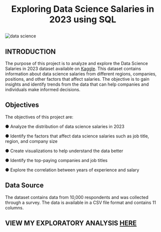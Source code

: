 
# <p align="center" style="margin-top: 0px; ">  Exploring Data Science Salaries in 2023 using SQL

  ![data science](https://user-images.githubusercontent.com/116097143/236707409-3ba318d7-66f0-4aba-9304-ea9250599933.png)

## INTRODUCTION
The purpose of this project is to analyze and explore the Data Science Salaries in 2023
dataset available on [Kaggle](https://www.kaggle.com/datasets/saurabhshahane/data-science-jobs-salaries). 
This dataset contains information about data science
salaries from different regions, companies, positions, and other factors that affect
salaries. The objective is to gain insights and identify trends from the data that can help
companies and individuals make informed decisions.
  
## Objectives
The objectives of this project are:
  
● Analyze the distribution of data science salaries in 2023
  
● Identify the factors that affect data science salaries such as job title, region, and company size
  
● Create visualizations to help understand the data better
  
● Identify the top-paying companies and job titles
  
● Explore the correlation between years of experience and salary
  
## Data Source
The dataset contains data from 10,000 respondents and was collected through a survey. The data is available in a CSV file format and contains 11 columns.
  
## VIEW MY EXPLORATORY ANALYSIS [HERE](https://github.com/okonkwoloretta/data-salaries-2023/blob/main/data%20salaries.md)
